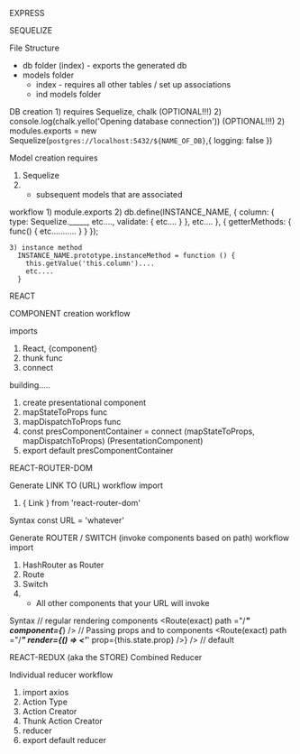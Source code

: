 EXPRESS


SEQUELIZE

  File Structure
  - db folder (index) - exports the generated db
  - models folder
      - index - requires all other tables / set up associations
      - ind models folder

  DB creation
    1) requires Sequelize, chalk (OPTIONAL!!!)
    2) console.log(chalk.yello('Opening database connection')) (OPTIONAL!!!)
    2) modules.exports = new Sequelize(`postgres://localhost:5432/${NAME_OF_DB}`,{ logging: false })

  Model creation
  requires
  1) Sequelize
  2) * subsequent models that are associated

  workflow
    1) module.exports
    2) db.define(INSTANCE_NAME, {
      column: {
        type: Sequelize._____,
        etc....,
        validate: {
          etc....
        }
      },
      etc....
    }, {
      getterMethods: {
        func() {
          etc...........
        }
      }
    });

    3) instance method
      INSTANCE_NAME.prototype.instanceMethod = function () {
        this.getValue('this.column')....
        etc....
      }


REACT

COMPONENT creation workflow

imports
1) React, {component}
2) thunk func
3) connect

building.....
1) create presentational component
2) mapStateToProps func
3) mapDispatchToProps func
4) const presComponentContainer = connect (mapStateToProps, mapDispatchToProps) (PresentationComponent)
5) export default presComponentContainer

REACT-ROUTER-DOM

Generate LINK TO (URL) workflow
import
1) { Link } from 'react-router-dom'

Syntax
const URL = 'whatever'
<Link className="___" to={`/${URL}`}>

Generate ROUTER / SWITCH (invoke components based on path) workflow
import
1) HashRouter as Router
2) Route
3) Switch
4) * All other components that your URL will invoke

Syntax
<Router>
  <Switch>
  // regular rendering components
      <Route(exact) path ="/_____" component={_____} />
  // Passing props and to components
      <Route(exact) path ="/_____" render={() => <'_____' prop={this.state.prop} />} />
  // default
    <Route component={MAIN}>
  </Switch>
</Router>


REACT-REDUX (aka the STORE)
Combined Reducer

Individual reducer workflow
  1) import axios
  2) Action Type
  3) Action Creator
  4) Thunk Action Creator
  5) reducer
  6) export default reducer









